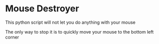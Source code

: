 # Mouse Destroyer

This python script will not let you do anything with your mouse

The only way to stop it is to quickly move your mouse to the bottom left corner
